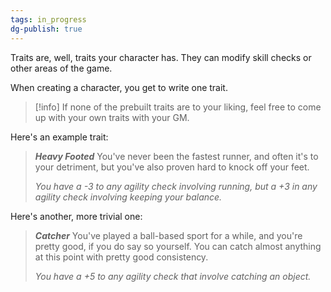 ```yaml
---
tags: in_progress
dg-publish: true
---
```

Traits are, well, traits your character has. They can modify skill checks or other areas of the game.

When creating a character, you get to write one trait.

> [!info]
>If none of the prebuilt traits are to your liking, feel free to come up with your own traits with your GM.

Here's an example trait:

> ***Heavy Footed***
> You've never been the fastest runner, and often it's to your detriment, but you've also proven hard to knock off your feet.
> 
> *You have a -3 to any agility check involving running, but a +3 in any agility check involving keeping your balance.*

Here's another, more trivial one:

> ***Catcher***
> You've played a ball-based sport for a while, and you're pretty good, if you do say so yourself. You can catch almost anything at this point with pretty good consistency.
> 
> *You have a +5 to any agility check that involve catching an object.*


